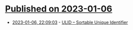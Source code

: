 # [Published on 2023-01-06](index.md)

* [2023-01-06, 22:09:03](https://news.ycombinator.com/item?id=34281969) - [ULID – Sortable Unique Identifier](https://yadukrishnan.live/ulid-sortable-unique-identifier)
